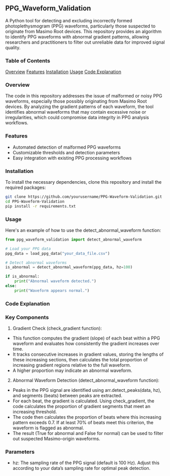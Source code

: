 ## PPG_Waveform_Validation

A Python tool for detecting and excluding incorrectly formed photoplethysmogram (PPG) waveforms, particularly those suspected to originate from Masimo Root devices. This repository provides an algorithm to identify PPG waveforms with abnormal gradient patterns, allowing researchers and practitioners to filter out unreliable data for improved signal quality.

### Table of Contents
[Overview](#overview)
[Features](#features)
[Installation](#installation)
[Usage](#usage)
[Code Explanation](#codeexplanation)


### Overview
The code in this repository addresses the issue of malformed or noisy PPG waveforms, especially those possibly originating from Masimo Root devices. By analyzing the gradient patterns of each waveform, the tool identifies abnormal waveforms that may contain excessive noise or irregularities, which could compromise data integrity in PPG analysis workflows.

### Features
- Automated detection of malformed PPG waveforms
- Customizable thresholds and detection parameters
- Easy integration with existing PPG processing workflows

### Installation
To install the necessary dependencies, clone this repository and install the required packages:

```bash
git clone https://github.com/yourusername/PPG-Waveform-Validation.git
cd PPG-Waveform-Validation
pip install -r requirements.txt
```

### Usage
Here's an example of how to use the detect_abnormal_waveform function:

```python
from ppg_waveform_validation import detect_abnormal_waveform

# Load your PPG data
ppg_data = load_ppg_data("your_data_file.csv")

# Detect abnormal waveforms
is_abnormal = detect_abnormal_waveform(ppg_data, hz=100)

if is_abnormal:
    print("Abnormal waveform detected.")
else:
    print("Waveform appears normal.")
```

### Code Explanation
### Key Components
1. Gradient Check (check_gradient function):
- This function computes the gradient (slope) of each beat within a PPG waveform and evaluates how consistently the gradient increases over time.
- It tracks consecutive increases in gradient values, storing the lengths of these increasing sections, then calculates the total proportion of increasing gradient regions relative to the full waveform.
- A higher proportion may indicate an abnormal waveform.
  
2. Abnormal Waveform Detection (detect_abnormal_waveform function):
- Peaks in the PPG signal are identified using arr.detect_peaks(data, hz), and segments (beats) between peaks are extracted.
- For each beat, the gradient is calculated. Using check_gradient, the code calculates the proportion of gradient segments that meet an increasing threshold.
- The code then calculates the proportion of beats where this increasing pattern exceeds 0.7. If at least 70% of beats meet this criterion, the waveform is flagged as abnormal.
- The result (True for abnormal and False for normal) can be used to filter out suspected Masimo-origin waveforms.

### Parameters
- hz: The sampling rate of the PPG signal (default is 100 Hz). Adjust this according to your data’s sampling rate for optimal peak detection.

  
